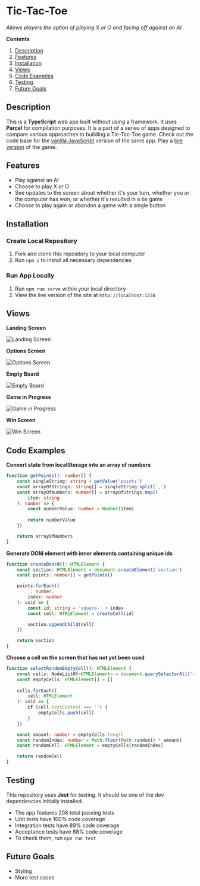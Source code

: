 # Tic-Tac-Toe

*Allows players the option of playing X or O and facing off against an AI*

**Contents**

1. [Description](#description)
2. [Features](#features)
3. [Installation](#installation)
4. [Views](#views)
5. [Code Examples](#code-examples)
6. [Testing](#testing)
7. [Future Goals](#future-goals)

## Description

This is a **TypeScript** web app built without using a framework. It uses **Parcel** for compilation purposes. It is a part of a series of apps designed to compare various approaches to building a Tic-Tac-Toe game. Check out the code base for the [vanilla JavaScript](https://github.com/jtreeves/tic-tac-toe-javascript) version of the same app. Play a [live version](https://tic-tac-toe-typescript-comparison.netlify.app) of the game.

## Features

- Play against an AI
- Choose to play X or O
- See updates to the screen about whether it's your turn, whether you or the computer has won, or whether it's resulted in a tie game
- Choose to play again or abandon a game with a single button

## Installation

### Create Local Repository

1. Fork and clone this repository to your local computer
2. Run `npm i` to install all necessary dependencies

### Run App Locally

1. Run `npm run serve` within your local directory
2. View the live version of the site at `http://localhost:1234`

## Views

**Landing Screen**

![Landing Screen](public/images/main-screen.png)

**Options Screen**

![Options Screen](public/images/choice-screen.png)

**Empty Board**

![Empty Board](public/images/empty-board.png)

**Game in Progress**

![Game in Progress](public/images/game-in-progress.png)

**Win Screen**

![Win Screen](public/images/win-screen.png)

## Code Examples

**Convert state from localStorage into an array of numbers**

```ts
function getPoints(): number[] {
    const singleString: string = getValue('points')
    const arrayOfStrings: string[] = singleString.split(',')
    const arrayOfNumbers: number[] = arrayOfStrings.map((
        item: string
    ): number => {
        const numberValue: number = Number(item)
        
        return numberValue
    })

    return arrayOfNumbers
}
```

**Generate DOM element with inner elements containing unique ids**

```ts
function createBoard(): HTMLElement {
    const section: HTMLElement = document.createElement('section')
    const points: number[] = getPoints()

    points.forEach((
        _: number, 
        index: number
    ): void => {
        const id: string = 'square-' + index
        const cell: HTMLElement = createCell(id)

        section.appendChild(cell)
    })

    return section
}
```

**Choose a cell on the screen that has not yet been used**

```ts
function selectRandomEmptyCell(): HTMLElement {
    const cells: NodeListOf<HTMLElement> = document.querySelectorAll('article')
    const emptyCells: HTMLElement[] = []
    
    cells.forEach((
        cell: HTMLElement
    ): void => {
        if (cell.textContent === '') {
            emptyCells.push(cell)
        }
    })

    const amount: number = emptyCells.length
    const randomIndex: number = Math.floor(Math.random() * amount)
    const randomCell: HTMLElement = emptyCells[randomIndex]

    return randomCell
}
```

## Testing

This repository uses **Jest** for testing. It should be one of the dev dependencies initially installed.

- The app features 208 total passing tests
- Unit tests have 100% code coverage
- Integration tests have 89% code coverage
- Acceptance tests have 88% code coverage
- To check them, run `npm run test`

## Future Goals

- Styling
- More test cases
